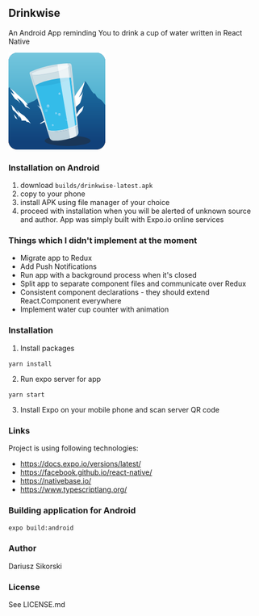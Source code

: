## Drinkwise

An Android App reminding You to drink a cup of water written in React Native

<img src="./assets/icon.png">

### Installation on Android
1. download `builds/drinkwise-latest.apk`
2. copy to your phone
3. install APK using file manager of your choice
4. proceed with installation when you will be alerted of unknown source and author. App was simply built with Expo.io online services

### Things which I didn't implement at the moment
* Migrate app to Redux
* Add Push Notifications
* Run app with a background process when it's closed
* Split app to separate component files and communicate over Redux
* Consistent component declarations - they should extend React.Component everywhere
* Implement water cup counter with animation


### Installation

1. Install packages
```
yarn install
```

2. Run expo server for app
```
yarn start
```

3. Install Expo on your mobile phone and scan server QR code

### Links
Project is using following technologies:
* https://docs.expo.io/versions/latest/
* https://facebook.github.io/react-native/
* https://nativebase.io/
* https://www.typescriptlang.org/

### Building application for Android
```
expo build:android 
```

### Author
Dariusz Sikorski


### License
See LICENSE.md